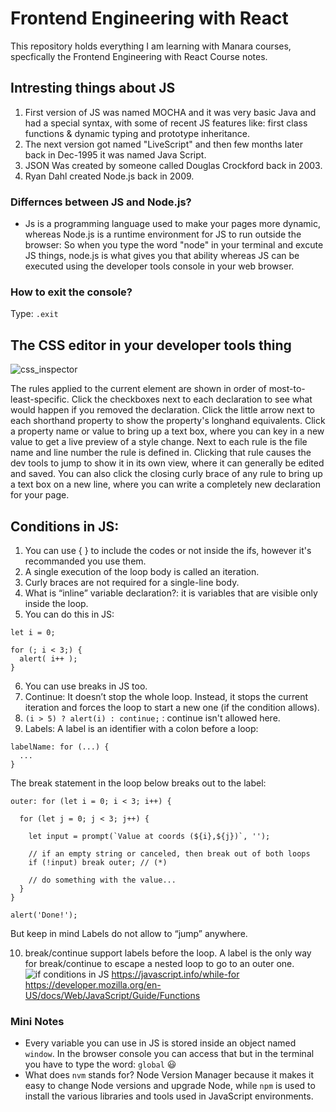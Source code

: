 # Frontend Engineering with React
This repository holds everything I am learning with Manara courses, specfically the Frontend Engineering with React Course notes.

## Intresting things about JS
1. First version of JS was named MOCHA and it was very basic Java and had a special syntax, with some of recent JS features like: first class functions & dynamic typing and prototype inheritance.
2. The next version got named "LiveScript" and then few months later back in Dec-1995 it was named Java Script.
3. JSON Was created by someone called Douglas Crockford back in 2003.
4. Ryan Dahl created Node.js back in 2009.

### Differnces between JS and Node.js?
- Js is a programming language used to make your pages more dynamic, whereas Node.js is a runtime environment for JS to run outside the browser:
  So when you type the word "node" in your terminal and excute JS things, node.js is what gives you that ability whereas JS can be executed using the developer tools console in your web browser.
### How to exit the console?
Type: ```.exit```

## The CSS editor in your developer tools thing
![css_inspector](https://github.com/user-attachments/assets/b0565acc-e495-44d4-8696-63b32e7439ae)

The rules applied to the current element are shown in order of most-to-least-specific.
Click the checkboxes next to each declaration to see what would happen if you removed the declaration.
Click the little arrow next to each shorthand property to show the property's longhand equivalents.
Click a property name or value to bring up a text box, where you can key in a new value to get a live preview of a style change.
Next to each rule is the file name and line number the rule is defined in. Clicking that rule causes the dev tools to jump to show it in its own view, where it can generally be edited and saved.
You can also click the closing curly brace of any rule to bring up a text box on a new line, where you can write a completely new declaration for your page.

## Conditions in JS:
1. You can use { } to include the codes or not inside the ifs, however it's recommanded you use them.
2. A single execution of the loop body is called an iteration.
3. Curly braces are not required for a single-line body.
4. What is “inline” variable declaration?: it is variables that are visible only inside the loop.
5. You can do this in JS:
```
let i = 0;

for (; i < 3;) {
  alert( i++ );
}
```
6. You can use breaks in JS too.
7. Continue: It doesn’t stop the whole loop. Instead, it stops the current iteration and forces the loop to start a new one (if the condition allows).
8. ``` (i > 5) ? alert(i) : continue; ``` : continue isn't allowed here.
9. Labels: A label is an identifier with a colon before a loop:
```
labelName: for (...) {
  ...
}
```
The break <labelName> statement in the loop below breaks out to the label:
```
outer: for (let i = 0; i < 3; i++) {

  for (let j = 0; j < 3; j++) {

    let input = prompt(`Value at coords (${i},${j})`, '');

    // if an empty string or canceled, then break out of both loops
    if (!input) break outer; // (*)

    // do something with the value...
  }
}

alert('Done!');
```
But keep in mind Labels do not allow to “jump” anywhere.

10. break/continue support labels before the loop. A label is the only way for break/continue to escape a nested loop to go to an outer one.
   ![if conditions in JS](https://developer.mozilla.org/en-US/docs/Learn_web_development/Core/Scripting/Conditionals)
   https://javascript.info/while-for
   https://developer.mozilla.org/en-US/docs/Web/JavaScript/Guide/Functions

### Mini Notes
- Every variable you can use in JS is stored inside an object named ```window```. In the browser console you can access that but in the terminal you have to type the word: ```global``` 😃
- What does ```nvm``` stands for?
  Node Version Manager because it makes it easy to change Node versions and upgrade Node, while ```npm``` is used to install the various libraries and tools used in JavaScript environments.
